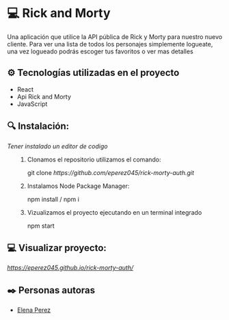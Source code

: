 # 💻 Rick and Morty

<p>Una aplicación que utilice la API pública de Rick y Morty para nuestro nuevo cliente. Para ver una lista de todos los personajes simplemente logueate, una vez logueado podrás escoger tus favoritos o ver mas detalles</p>

## ⚙️ Tecnologías utilizadas en el proyecto

<ul>
        <li>React</li>
        <li>Api Rick and Morty</li>
        <li>JavaScript</li>
</ul>

## 🔍 Instalación:

<i> Tener instalado un editor de codigo </i>

<ul>
      <ol>
        <li>Clonamos el repositorio utilizamos el comando:</li>
            <p>git clone <i>https://github.com/eperez045/rick-morty-auth.git</i></p>
        <li>Instalamos Node Package Manager: </li>
            <p>npm install / npm i</p>
        <li>Vizualizamos el proyecto ejecutando en un terminal integrado</li>
                <p>npm start</p>
        </ol>
        
</ul>

## 💻 Visualizar proyecto:

<i>https://eperez045.github.io/rick-morty-auth/</i>

## ✒️ Personas autoras

<ul>
        <li><a href="https://github.com/eperez045">Elena Perez</a></li>
</ul>
